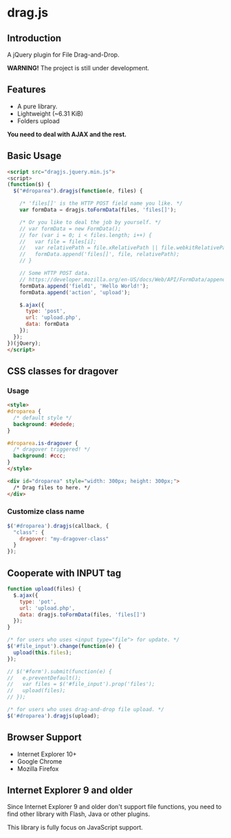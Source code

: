 # drag.js

## Introduction

A jQuery plugin for File Drag-and-Drop.

**WARNING!** The project is still under development.

## Features

* A pure library.
* Lightweight (~6.31 KiB)
* Folders upload

**You need to deal with AJAX and the rest.**

## Basic Usage

```html
<script src="dragjs.jquery.min.js">
<script>
(function($) {
  $("#droparea").dragjs(function(e, files) {

    /* 'files[]' is the HTTP POST field name you like. */
    var formData = dragjs.toFormData(files, 'files[]');

    /* Or you like to deal the job by yourself. */
    // var formData = new FormData();
    // for (var i = 0; i < files.length; i++) {
    //   var file = files[i];
    //   var relativePath = file.xRelativePath || file.webkitRelativePath || file.name;
    //   formData.append('files[]', file, relativePath);
    // }

    // Some HTTP POST data.
    // https://developer.mozilla.org/en-US/docs/Web/API/FormData/append
    formData.append('field1', 'Hello World!');
    formData.append('action', 'upload');

    $.ajax({
      type: 'post',
      url: 'upload.php',
      data: formData
    });
  });
})(jQuery);
</script>
```

## CSS classes for dragover

### Usage
```html
<style>
#droparea {
  /* default style */
  background: #dedede;
}

#droparea.is-dragover {
  /* dragover triggered! */
  background: #ccc;
}
</style>

<div id="droparea" style="width: 300px; height: 300px;">
  /* Drag files to here. */
</div>
```

### Customize class name

```js
$('#droparea').dragjs(callback, {
  "class": {
    dragover: "my-dragover-class"
  }
});
```

## Cooperate with INPUT tag

```js
function upload(files) {
  $.ajax({
    type: 'pot',
    url: 'upload.php',
    data: dragjs.toFormData(files, 'files[]')
  });
}

/* for users who uses <input type="file"> for update. */
$('#file_input').change(function(e) {
  upload(this.files);
});

// $('#form').submit(function(e) {
//   e.preventDefault();
//   var files = $('#file_input').prop('files');
//   upload(files);
// });

/* for users who uses drag-and-drop file upload. */
$('#droparea').dragjs(upload);
```

## Browser Support

* Internet Explorer 10+
* Google Chrome
* Mozilla Firefox

## Internet Explorer 9 and older

Since Internet Explorer 9 and older don't support file functions, you need to find other library with Flash, Java or other plugins.

This library is fully focus on JavaScript support.
